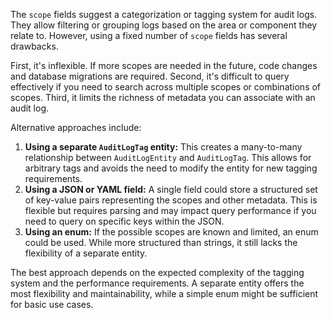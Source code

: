 The `scope` fields suggest a categorization or tagging system for audit logs. They allow filtering or grouping logs based on the area or component they relate to. However, using a fixed number of `scope` fields has several drawbacks. 

First, it's inflexible. If more scopes are needed in the future, code changes and database migrations are required. Second, it's difficult to query effectively if you need to search across multiple scopes or combinations of scopes. Third, it limits the richness of metadata you can associate with an audit log.

Alternative approaches include:

1. **Using a separate `AuditLogTag` entity:** This creates a many-to-many relationship between `AuditLogEntity` and `AuditLogTag`. This allows for arbitrary tags and avoids the need to modify the entity for new tagging requirements.
2. **Using a JSON or YAML field:** A single field could store a structured set of key-value pairs representing the scopes and other metadata. This is flexible but requires parsing and may impact query performance if you need to query on specific keys within the JSON.
3. **Using an enum:** If the possible scopes are known and limited, an enum could be used. While more structured than strings, it still lacks the flexibility of a separate entity.

The best approach depends on the expected complexity of the tagging system and the performance requirements. A separate entity offers the most flexibility and maintainability, while a simple enum might be sufficient for basic use cases.